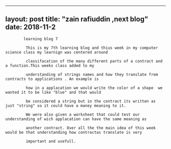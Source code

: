 
---
layout: post
title: "zain rafiuddin ,next blog"
date: 2018-11-2
---
            learning blog 7
             
             This is my 7th learning blog and thius week in my computer science class my learnign was centered around 
             
             classifacation of the many different parts of a contract and a function.This weeks class added to my
             
             understanding of strings names and how they translate from contracts to applications . An example is 
             
             how in a applacation we would write the color of a shape  we wanted it to be like "blue" and that would
             
             be considered a string but in the contract its written as just "string" so it could have a maney meaning to it.
             
             We were also given a worksheet that could test our understanding of wich applacation can have the same meaning as 
              
             another contract. Over all the the main idea of this week would be that understanding how contractas translate is very 
             
             important and usefull.
             
             
             
            
